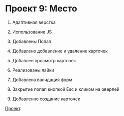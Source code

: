 # Проект 9: Место

1. Адаптивная верстка

2. Использование JS

3. Добавлены Попап

4. Добавлено добавление и удаление карточек

5. Добавлен просмотр карточек

6. Реализованы лайки

7. Добавлена валидация форм

8. Закрытие попап кнопкой Esc и кликом на оверлей

9. Добавленно создание карточек

[Проект]( https://github.com/Vladimir412/mesto/tree/gh-pages ).